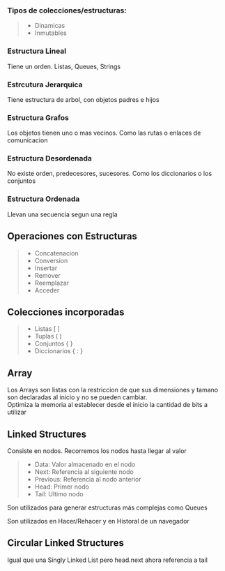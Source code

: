 ### Tipos de colecciones/estructuras:

> - Dinamicas
> - Inmutables

### Estructura Lineal

Tiene un orden. Listas, Queues, Strings

### Estrcutura Jerarquica

Tiene estructura de arbol, con objetos padres e hijos

### Estructura Grafos

Los objetos tienen uno o mas vecinos. Como las rutas o enlaces de comunicacion

### Estructura Desordenada

No existe orden, predecesores, sucesores. Como los diccionarios o los conjuntos

### Estructura Ordenada

Llevan una secuencia segun una regla

## Operaciones con Estructuras

> - Concatenacion
> - Conversion
> - Insertar
> - Remover
> - Reemplazar
> - Acceder

## Colecciones incorporadas

> - Listas [  ]
> - Tuplas (  )
> - Conjuntos {  }
> - Diccionarios {  :  }

## Array

Los Arrays son listas con la restriccion de que sus dimensiones y tamano son declaradas al inicio y no se pueden cambiar.  
Optimiza la memoria al establecer desde el inicio la cantidad de bits a utilizar

## Linked Structures

Consiste en nodos. Recorremos los nodos hasta llegar al valor

> - Data: Valor almacenado en el nodo
> - Next: Referencia al siguiente nodo
> - Previous: Referencia al nodo anterior
> - Head: Primer nodo
> - Tail: Ultimo nodo

Son utilizados para generar estructuras más complejas como Queues

Son utilizados en Hacer/Rehacer y en Historal de un navegador

## Circular Linked Structures

Igual que una Singly Linked List pero head.next ahora referencia a tail
